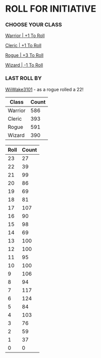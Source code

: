 # ROLL FOR INITIATIVE
### CHOOSE YOUR CLASS

[Warrior | +1 To Roll](https://github.com/benjaminsampica/benjaminsampica/issues/new?title=roll%7Cwarrior&body=Just+click+%27Submit+new+issue%27.)

[Cleric | +1 To Roll](https://github.com/benjaminsampica/benjaminsampica/issues/new?title=roll%7Ccleric&body=Just+click+%27Submit+new+issue%27.)

[Rogue | +3 To Roll](https://github.com/benjaminsampica/benjaminsampica/issues/new?title=roll%7Crogue&body=Just+click+%27Submit+new+issue%27.)

[Wizard | -1 To Roll](https://github.com/benjaminsampica/benjaminsampica/issues/new?title=roll%7Cwizard&body=Just+click+%27Submit+new+issue%27.)
### LAST ROLL BY
[WiiWake3101](https://www.github.com/WiiWake3101) - as a rogue rolled a 22!

|Class|Count|
|-|-|
|Warrior|586|
|Cleric|393|
|Rogue|591|
|Wizard|390|

|Roll|Count|
|-|-|
|23|27
|22|39
|21|99
|20|86
|19|69
|18|81
|17|107
|16|90
|15|98
|14|69
|13|100
|12|100
|11|95
|10|100
|9|106
|8|94
|7|117
|6|124
|5|84
|4|103
|3|76
|2|59
|1|37
|0|0
